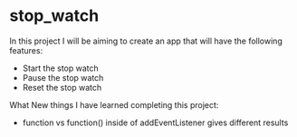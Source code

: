 # stop_watch

In this project I will be aiming to create an app that will have the following features:

- Start the stop watch
- Pause the stop watch
- Reset the stop watch

What New things I have learned completing this project:

- function vs function() inside of addEventListener gives different results
